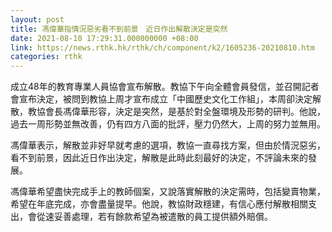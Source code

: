 ```yaml
---
layout: post
title: 馮偉華指情況惡劣看不到前景　近日作出解散決定是突然
date: 2021-08-10 17:29:31.000000000 +08:00
link: https://news.rthk.hk/rthk/ch/component/k2/1605236-20210810.htm
categories: rthk
---
```


成立48年的教育專業人員協會宣布解散。教協下午向全體會員發信，並召開記者會宣布決定，被問到教協上周才宣布成立「中國歷史文化工作組」，本周卻決定解散，教協會長馮偉華形容，決定是突然，是基於對全盤環境及形勢的研判。他說，過去一周形勢並無改善，仍有四方八面的批評，壓力仍然大，上周的努力並無用。

馮偉華表示，解散並非好早就考慮的選項，教協一直尋找方案，但由於情況惡劣，看不到前景，因此近日作出決定，解散是此時此刻最好的決定，不評論未來的發展。

馮偉華希望盡快完成手上的教師個案，又說落實解散的決定需時，包括變賣物業，希望在年底完成，亦會盡量提早。他說，教協財政穩建，有信心應付解散相關支出，會從速妥善處理，若有餘款希望為被遣散的員工提供額外賠償。
